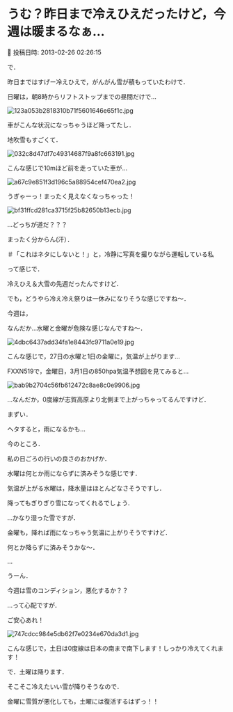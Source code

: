 # うむ？昨日まで冷えひえだったけど，今週は暖まるなぁ…

📅 投稿日時: 2013-02-26 02:26:15

で．


昨日まではすげー冷えひえで，がんがん雪が積もっていたわけで．





日曜は，朝8時からリフトストップまでの昼間だけで…




![123a053b2818310b71f5601646e65f1c.jpg](images/123a053b2818310b71f5601646e65f1c.jpg)




車がこんな状況になっちゃうほど降ってたし．





地吹雪もすごくて．




![032c8d47df7c49314687f9a8fc663191.jpg](images/032c8d47df7c49314687f9a8fc663191.jpg)




こんな感じで10mほど前を走っていた車が…




![a67c9e851f3d196c5a88954cef470ea2.jpg](images/a67c9e851f3d196c5a88954cef470ea2.jpg)




うぎゃーっ！まったく見えなくなっちゃった！







![bf31ffcd281ca3715f25b82650b13ecb.jpg](images/bf31ffcd281ca3715f25b82650b13ecb.jpg)




…どっちが道だ？？？


まったく分からん(汗）．


＃「これはネタにしないと！」と，冷静に写真を撮りながら運転している私





って感じで．


冷えひえ＆大雪の先週だったんですけど．


でも，どうやら冷え冷え祭りは一休みになりそうな感じですね～．





今週は，


なんだか…水曜と金曜が危険な感じなんですね～．




![4dbc6437add34fa1e8443fc9711a0e19.jpg](images/4dbc6437add34fa1e8443fc9711a0e19.jpg)




こんな感じで，27日の水曜と1日の金曜に，気温が上がります…





FXXN519で，金曜日，3月1日の850hpa気温予想図を見てみると…




![bab9b2704c56fb612472c8ae8c0e9906.jpg](images/bab9b2704c56fb612472c8ae8c0e9906.jpg)




…なんだか，0度線が志賀高原より北側まで上がっちゃってるんですけど．


まずい．


ヘタすると，雨になるかも…





今のところ．


私の日ごろの行いの良さのおかげか．


水曜は何とか雨にならずに済みそうな感じです．


気温が上がる水曜は，降水量はほとんどなさそうですし．


降ってもぎりぎり雪になってくれるでしょう．


…かなり湿った雪ですが．





金曜も，降れば雨になっちゃう気温に上がりそうですけど．


何とか降らずに済みそうかな～．





…


うーん．


今週は雪のコンディション，悪化するか？？


…って心配ですが．


ご安心あれ！




![747cdcc984e5db62f7e0234e670da3d1.jpg](images/747cdcc984e5db62f7e0234e670da3d1.jpg)




こんな感じで，土日は0度線は日本の南まで南下します！しっかり冷えてくれます！





で．土曜は降ります．


そこそこ冷えたいい雪が降りそうなので．


金曜に雪質が悪化しても，土曜には復活するはずっ！！
